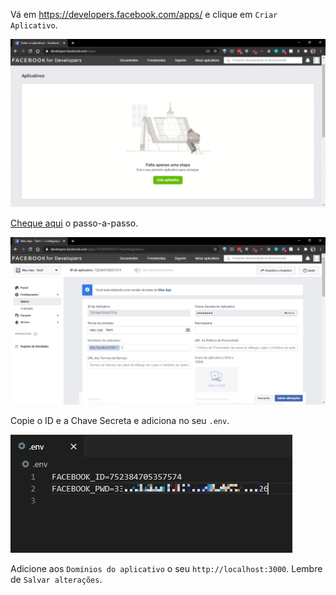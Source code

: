 Vá em https://developers.facebook.com/apps/ e clique em `Criar Aplicativo`.

![facebook-app](pictures/facebook-app.gif)

[Cheque aqui](pictures/) o passo-a-passo.

![tela do facebook app](pictures/10.PNG)

Copie o ID e a Chave Secreta e adiciona no seu `.env`.

![.env](pictures/env.png)

Adicione aos `Domínios do aplicativo` o seu `http://localhost:3000`. Lembre de `Salvar alterações`.
